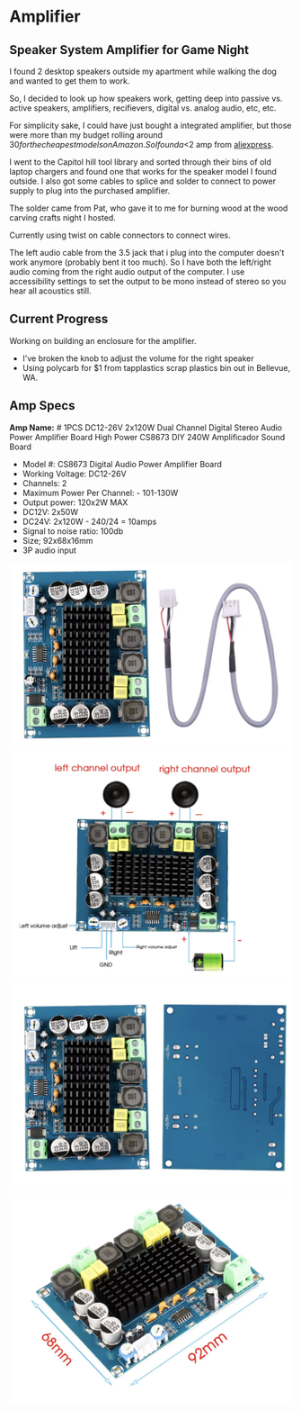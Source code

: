 # Amplifier

## Speaker System Amplifier for Game Night

I found 2 desktop speakers outside my apartment while walking the dog and wanted to get them to work. 

So, I decided to look up how speakers work, getting deep into passive vs. active speakers, amplifiers, recifievers, digital vs. analog audio, etc, etc. 

For simplicity sake, I could have just bought a integrated amplifier, but those were more than my budget rolling around $30 for the cheapest models on Amazon. So I found a <$2 amp from [aliexpress](https://www.aliexpress.us/item/3256804913221986.html?gatewayAdapt=glo2usa). 

I went to the Capitol hill tool library and sorted through their bins of old laptop chargers and found one that works for the speaker model I found outside. I also got some cables to splice and solder to connect to power supply to plug into the purchased amplifier.

The solder came from Pat, who gave it to me for burning wood at the wood carving crafts night I hosted. 

Currently using twist on cable connectors to connect wires. 

The left audio cable from the 3.5 jack that i plug into the computer doesn't work anymore (probably bent it too much). So I have both the left/right audio coming from the right audio output of the computer. I use accessibility settings to set the output to be mono instead of stereo so you hear all acoustics still.

## Current Progress

Working on building an enclosure for the amplifier. 

- I've broken the knob to adjust the volume for the right speaker
- Using polycarb for $1 from tapplastics scrap plastics bin out in Bellevue, WA. 

## Amp Specs

**Amp Name:** # 1PCS DC12-26V 2x120W Dual Channel Digital Stereo Audio Power Amplifier Board High Power CS8673 DIY 240W Amplificador Sound Board

- Model #: CS8673 Digital Audio Power Amplifier Board
- Working Voltage: DC12-26V
- Channels: 2
- Maximum Power Per Channel: - 101-130W
- Output power: 120x2W MAX
- DC12V: 2x50W  
- DC24V: 2x120W - 240/24 = 10amps
- Signal to noise ratio: 100db
- Size; 92x68x16mm
- 3P audio input

![](../images/amp.png)
![](../images/amp-labelled.png)
![](../images/amp-front-back.png)
![](../images/amp-dimensions.png)

